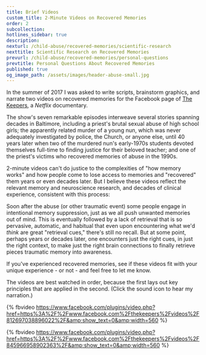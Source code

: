 ```yaml
---
title: Brief Videos
custom_title: 2-Minute Videos on Recovered Memories
order: 2
subcollection:
hotlines_sidebar: true
description:
nexturl: /child-abuse/recovered-memories/scientific-research
nexttitle: Scientific Research on Recovered Memories
prevurl: /child-abuse/recovered-memories/personal-questions
prevtitle: Personal Questions About Recovered Memories
published: true
og_image_path: /assets/images/header-abuse-small.jpg
---
```



In the summer of 2017 I was asked to write scripts, brainstorm graphics, and narrate two videos on recovered memories for the Facebook page of [The Keepers](https://www.facebook.com/thekeepers/), a&nbsp;*Netflix* documentary.

The show's seven remarkable episodes interweave several stories spanning decades in Baltimore, including a priest's brutal sexual abuse of high school girls; the apparently related murder of a young nun, which was never adequately investigated by police, the Church, or anyone else, until 40 years later when two of the murdered nun's early-1970s students devoted themselves full-time to finding justice for their beloved teacher; and one of the priest's victims who recovered memories of abuse in the 1990s.

2-minute videos can't do justice to the complexities of "how memory works" and how people come to lose access to memories and "recovered" them years or even decades later. But I believe these videos reflect the relevant memory and neuroscience research, and decades of clinical experience, consistent with this process:

Soon after the abuse (or other traumatic event) some people engage in intentional memory suppression, just as we all push unwanted memories out of mind. This is eventually followed by a lack of retrieval that is so pervasive, automatic, and habitual that even upon encountering what we'd *think* are great "retrieval cues," there's still no recall. But at some point, perhaps years or decades later, one encounters just the right cues, in just the right context, to make just the right brain connections to finally retrieve pieces traumatic memory into awareness.

If you've experienced recovered memories, see if these videos fit with your unique experience - or not - and feel free to let me know.

The videos are best watched in order, because the first lays out key principles that are applied in the second. (Click the sound icon to hear my narration.)

{% fbvideo https://www.facebook.com/plugins/video.php?href=https%3A%2F%2Fwww.facebook.com%2Fthekeepers%2Fvideos%2F812697038896022%2F&amp;show_text=0&amp;width=560 %}

{% fbvideo https://www.facebook.com/plugins/video.php?href=https%3A%2F%2Fwww.facebook.com%2Fthekeepers%2Fvideos%2F845966958902363%2F&amp;show_text=0&amp;width=560 %}